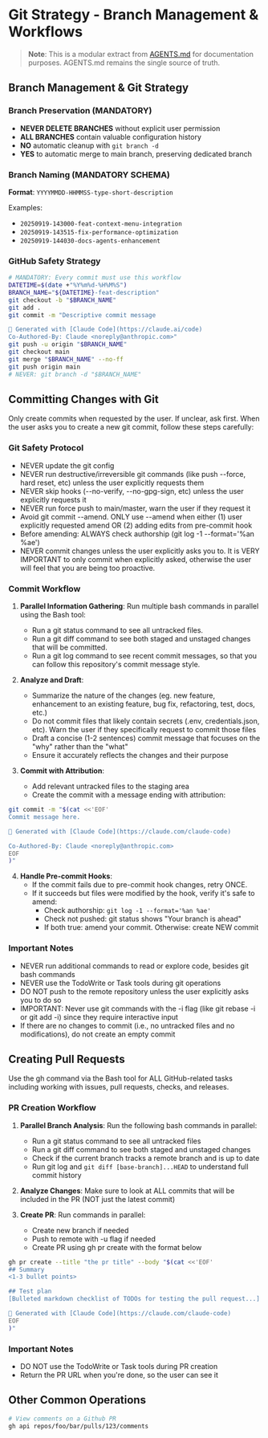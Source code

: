 # Git Strategy - Branch Management & Workflows

> **Note**: This is a modular extract from [AGENTS.md](../../AGENTS.md) for documentation purposes. AGENTS.md remains the single source of truth.

## Branch Management & Git Strategy

### Branch Preservation (MANDATORY)
- **NEVER DELETE BRANCHES** without explicit user permission
- **ALL BRANCHES** contain valuable configuration history
- **NO** automatic cleanup with `git branch -d`
- **YES** to automatic merge to main branch, preserving dedicated branch

### Branch Naming (MANDATORY SCHEMA)
**Format**: `YYYYMMDD-HHMMSS-type-short-description`

Examples:
- `20250919-143000-feat-context-menu-integration`
- `20250919-143515-fix-performance-optimization`
- `20250919-144030-docs-agents-enhancement`

### GitHub Safety Strategy

```bash
# MANDATORY: Every commit must use this workflow
DATETIME=$(date +"%Y%m%d-%H%M%S")
BRANCH_NAME="${DATETIME}-feat-description"
git checkout -b "$BRANCH_NAME"
git add .
git commit -m "Descriptive commit message

🤖 Generated with [Claude Code](https://claude.ai/code)
Co-Authored-By: Claude <noreply@anthropic.com>"
git push -u origin "$BRANCH_NAME"
git checkout main
git merge "$BRANCH_NAME" --no-ff
git push origin main
# NEVER: git branch -d "$BRANCH_NAME"
```

## Committing Changes with Git

Only create commits when requested by the user. If unclear, ask first. When the user asks you to create a new git commit, follow these steps carefully:

### Git Safety Protocol
- NEVER update the git config
- NEVER run destructive/irreversible git commands (like push --force, hard reset, etc) unless the user explicitly requests them
- NEVER skip hooks (--no-verify, --no-gpg-sign, etc) unless the user explicitly requests it
- NEVER run force push to main/master, warn the user if they request it
- Avoid git commit --amend. ONLY use --amend when either (1) user explicitly requested amend OR (2) adding edits from pre-commit hook
- Before amending: ALWAYS check authorship (git log -1 --format='%an %ae')
- NEVER commit changes unless the user explicitly asks you to. It is VERY IMPORTANT to only commit when explicitly asked, otherwise the user will feel that you are being too proactive.

### Commit Workflow

1. **Parallel Information Gathering**: Run multiple bash commands in parallel using the Bash tool:
   - Run a git status command to see all untracked files.
   - Run a git diff command to see both staged and unstaged changes that will be committed.
   - Run a git log command to see recent commit messages, so that you can follow this repository's commit message style.

2. **Analyze and Draft**:
   - Summarize the nature of the changes (eg. new feature, enhancement to an existing feature, bug fix, refactoring, test, docs, etc.)
   - Do not commit files that likely contain secrets (.env, credentials.json, etc). Warn the user if they specifically request to commit those files
   - Draft a concise (1-2 sentences) commit message that focuses on the "why" rather than the "what"
   - Ensure it accurately reflects the changes and their purpose

3. **Commit with Attribution**:
   - Add relevant untracked files to the staging area
   - Create the commit with a message ending with attribution:

```bash
git commit -m "$(cat <<'EOF'
Commit message here.

🤖 Generated with [Claude Code](https://claude.com/claude-code)

Co-Authored-By: Claude <noreply@anthropic.com>
EOF
)"
```

4. **Handle Pre-commit Hooks**:
   - If the commit fails due to pre-commit hook changes, retry ONCE.
   - If it succeeds but files were modified by the hook, verify it's safe to amend:
     - Check authorship: `git log -1 --format='%an %ae'`
     - Check not pushed: git status shows "Your branch is ahead"
     - If both true: amend your commit. Otherwise: create NEW commit

### Important Notes
- NEVER run additional commands to read or explore code, besides git bash commands
- NEVER use the TodoWrite or Task tools during git operations
- DO NOT push to the remote repository unless the user explicitly asks you to do so
- IMPORTANT: Never use git commands with the -i flag (like git rebase -i or git add -i) since they require interactive input
- If there are no changes to commit (i.e., no untracked files and no modifications), do not create an empty commit

## Creating Pull Requests

Use the gh command via the Bash tool for ALL GitHub-related tasks including working with issues, pull requests, checks, and releases.

### PR Creation Workflow

1. **Parallel Branch Analysis**: Run the following bash commands in parallel:
   - Run a git status command to see all untracked files
   - Run a git diff command to see both staged and unstaged changes
   - Check if the current branch tracks a remote branch and is up to date
   - Run git log and `git diff [base-branch]...HEAD` to understand full commit history

2. **Analyze Changes**: Make sure to look at ALL commits that will be included in the PR (NOT just the latest commit)

3. **Create PR**: Run commands in parallel:
   - Create new branch if needed
   - Push to remote with -u flag if needed
   - Create PR using gh pr create with the format below

```bash
gh pr create --title "the pr title" --body "$(cat <<'EOF'
## Summary
<1-3 bullet points>

## Test plan
[Bulleted markdown checklist of TODOs for testing the pull request...]

🤖 Generated with [Claude Code](https://claude.com/claude-code)
EOF
)"
```

### Important Notes
- DO NOT use the TodoWrite or Task tools during PR creation
- Return the PR URL when you're done, so the user can see it

## Other Common Operations

```bash
# View comments on a Github PR
gh api repos/foo/bar/pulls/123/comments
```
